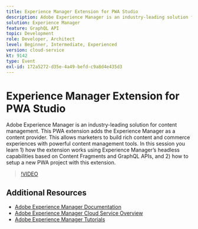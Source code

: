 ```yaml
---
title: Experience Manager Extension for PWA Studio
description: Adobe Experience Manager is an industry-leading solution for content management. This PWA extension adds the Experience Manager as a content provider. This allows marketers to build rich content and commerce experiences with powerful content management tools. In this session you learn 1) how the extension works using Experience Manager’s headless capabilities based on Content Fragments and GraphQL APIs, and 2) how to setup a new PWA project with this extension.
solution: Experience Manager
feature: GraphQL API
topic: Development
role: Developer, Architect
level: Beginner, Intermediate, Experienced
version: cloud-service
kt: 9142
type: Event
exl-id: 172a5272-d35e-4a49-befd-c9a8d4e435d3
---
```

# Experience Manager Extension for PWA Studio

Adobe Experience Manager is an industry-leading solution for content management. This PWA extension adds the Experience Manager as a content provider. This allows marketers to build rich content and commerce experiences with powerful content management tools. In this session you learn 1) how the extension works using Experience Manager’s headless capabilities based on Content Fragments and GraphQL APIs, and 2) how to setup a new PWA project with this extension.

>[!VIDEO](https://video.tv.adobe.com/v/337581/?quality=12&learn=on&hidetitle=true)

## Additional Resources

- [Adobe Experience Manager Documentation](https://experienceleague.adobe.com/docs/experience-manager-cloud-service.html)
- [Adobe Experience Manager Cloud Service Overview](https://experienceleague.adobe.com/docs/experience-manager-cloud-service/overview/home.html)
- [Adobe Experience Manager Tutorials](https://experienceleague.adobe.com/docs/experience-manager-tutorials.html)
